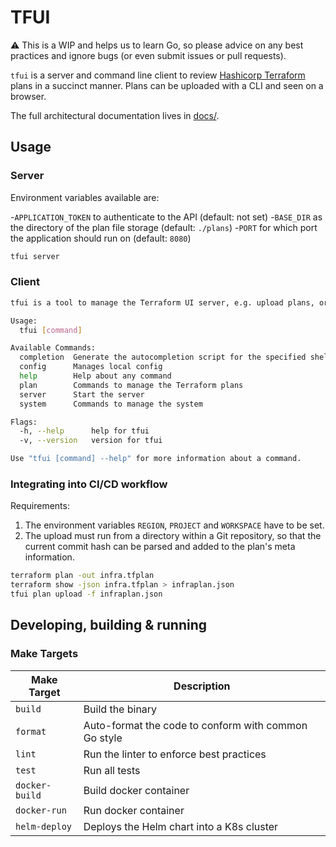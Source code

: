 # TFUI

:warning: This is a WIP and helps us to learn Go, so please advice on any best practices and ignore bugs (or even submit issues or pull requests).

`tfui` is a server and command line client to review [Hashicorp Terraform](https://www.terraform.io/) plans in a succinct manner.
Plans can be uploaded with a CLI and seen on a browser.

The full architectural documentation lives in [docs/](./docs/README.md).

## Usage

### Server

Environment variables available are:

-`APPLICATION_TOKEN` to authenticate to the API (default: not set)
-`BASE_DIR` as the directory of the plan file storage (default: `./plans`)
-`PORT` for which port the application should run on (default: `8080`)

```bash
tfui server
```

### Client

```bash
tfui is a tool to manage the Terraform UI server, e.g. upload plans, or reset the server.

Usage:
  tfui [command]

Available Commands:
  completion  Generate the autocompletion script for the specified shell
  config      Manages local config
  help        Help about any command
  plan        Commands to manage the Terraform plans
  server      Start the server
  system      Commands to manage the system

Flags:
  -h, --help      help for tfui
  -v, --version   version for tfui

Use "tfui [command] --help" for more information about a command.
```

### Integrating into CI/CD workflow

Requirements:

1. The environment variables `REGION`, `PROJECT` and `WORKSPACE` have to be set.
2. The upload must run from a directory within a Git repository, so that the current commit hash can be parsed and added to the plan's meta information.

```bash
terraform plan -out infra.tfplan
terraform show -json infra.tfplan > infraplan.json
tfui plan upload -f infraplan.json
```

## Developing, building & running

### Make Targets

| Make Target    | Description                                          |
|----------------|------------------------------------------------------|
| `build`        | Build the binary                                     |
| `format`       | Auto-format the code to conform with common Go style |
| `lint`         | Run the linter to enforce best practices             |
| `test`         | Run all tests                                        |
| `docker-build` | Build docker container                               |
| `docker-run`   | Run docker container                                 |
| `helm-deploy`  | Deploys the Helm chart into a K8s cluster            |
